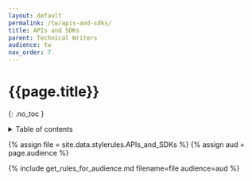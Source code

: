 ```yaml
---
layout: default
permalink: /tw/apis-and-sdks/
title: APIs and SDKs
parent: Technical Writers
audience: tw
nav_order: 7
---
```

# {{page.title}} 
{: .no_toc }
<details markdown="block">
  <summary>
    Table of contents
  </summary>
  {: .text-delta }
- TOC
{:toc}
</details>

{% assign file = site.data.stylerules.APIs_and_SDKs %}
{% assign aud = page.audience %}

{% include get_rules_for_audience.md filename=file audience=aud %}